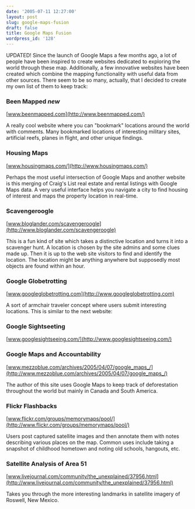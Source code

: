 ```yaml
---
date: '2005-07-11 12:27:00'
layout: post
slug: google-maps-fusion
draft: false
title: Google Maps Fusion
wordpress_id: '128'
---
```


UPDATED! Since the launch of Google Maps a few months ago, a lot of people have been inspired to create websites dedicated to exploring the world through these map. Additionally, a few innovative websites have been created which combine the mapping functionality with useful data from other sources. There seem to be so many, actually, that I decided to create my own list of them to keep track:




### Been Mapped *new*




[www.beenmapped.com](http://www.beenmapped.com/)




A really cool website where you can "bookmark" locations around the world with comments. Many bookmarked locations of interesting military sites, artificial reefs, planes in flight, and other unique findings.




### Housing Maps




[www.housingmaps.com/](http://www.housingmaps.com/)




Perhaps the most useful intersection of Google Maps and another website is this merging of Craig's List real estate and rental listings with Google Maps data. A very useful interface helps you navigate a city to find housing of interest and maps the property location in real-time.




### Scavengeroogle




[www.bloglander.com/scavengeroogle](http://www.bloglander.com/scavengeroogle)




This is a fun kind of site which takes a distinctive location and turns it into a scavenger hunt. A location is chosen by the site admins and some clues made up. Then it is up to the web site visitors to find and identify the location. The location might be anything anywhere but supposedly most objects are found within an hour.




### Google Globetrotting




[www.googleglobetrotting.com](http://www.googleglobetrotting.com)




A sort of armchair traveler concept where users submit interesting locations. This is similar to the next website:




### Google Sightseeting




[www.googlesightseeing.com/](http://www.googlesightseeing.com/)




### Google Maps and Accountability




[www.mezzoblue.com/archives/2005/04/07/google_maps_/](http://www.mezzoblue.com/archives/2005/04/07/google_maps_/)




The author of this site uses Google Maps to keep track of deforestation throughout the world but mainly in Canada and South America.




### Flickr Flashbacks




[www.flickr.com/groups/memorymaps/pool/](http://www.flickr.com/groups/memorymaps/pool/)




Users post captured satellite images and then annotate them with notes describing various places on the map. Common uses include taking a snapshot of childhood hometown and noting old schools, hangouts, etc.




### Satellite Analysis of Area 51




[www.livejournal.com/community/the_unexplained/37956.html](http://www.livejournal.com/community/the_unexplained/37956.html)




Takes you through the more interesting landmarks in satellite imagery of Roswell, New Mexico.



